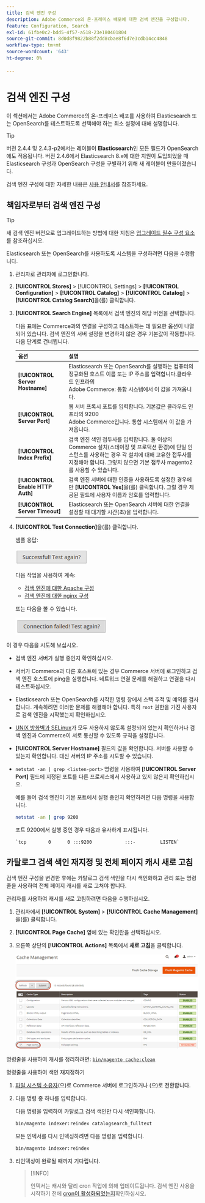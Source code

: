 ```yaml
---
title: 검색 엔진 구성
description: Adobe Commerce의 온-프레미스 배포에 대한 검색 엔진을 구성합니다.
feature: Configuration, Search
exl-id: 61fbe0c2-bdd5-4f57-a518-23e180401804
source-git-commit: 8d0d8f9822b88f2dd8cbae8f6d7e3cdb14cc4848
workflow-type: tm+mt
source-wordcount: '643'
ht-degree: 0%

---
```


# 검색 엔진 구성

이 섹션에서는 Adobe Commerce의 온-프레미스 배포를 사용하여 Elasticsearch 또는 OpenSearch를 테스트하도록 선택해야 하는 최소 설정에 대해 설명합니다.

>[!TIP]
>
>버전 2.4.4 및 2.4.3-p2에서는 레이블이 **Elasticsearch**인 모든 필드가 OpenSearch에도 적용됩니다.
>버전 2.4.6에서 Elasticsearch 8.x에 대한 지원이 도입되었을 때 Elasticsearch 구성과 OpenSearch 구성을 구별하기 위해 새 레이블이 만들어졌습니다.

검색 엔진 구성에 대한 자세한 내용은 [사용 안내서](https://experienceleague.adobe.com/docs/commerce-admin/catalog/catalog/search/search-configuration.html)를 참조하세요.

## 책임자로부터 검색 엔진 구성

>[!TIP]
>
>새 검색 엔진 버전으로 업그레이드하는 방법에 대한 지침은 [업그레이드 필수 구성 요소](../../upgrade/prepare/prerequisites.md)를 참조하십시오.

Elasticsearch 또는 OpenSearch를 사용하도록 시스템을 구성하려면 다음을 수행합니다.

1. 관리자로 관리자에 로그인합니다.
1. **[!UICONTROL Stores]** > [!UICONTROL Settings] > **[!UICONTROL Configuration]** > **[!UICONTROL Catalog]** > **[!UICONTROL Catalog]** > **[!UICONTROL Catalog Search]**&#x200B;을(를) 클릭합니다.
1. **[!UICONTROL Search Engine]** 목록에서 검색 엔진의 해당 버전을 선택합니다.

   다음 표에는 Commerce과의 연결을 구성하고 테스트하는 데 필요한 옵션이 나열되어 있습니다. 검색 엔진의 서버 설정을 변경하지 않은 경우 기본값이 작동합니다. 다음 단계로 건너뜁니다.

   | 옵션 | 설명 |
   |--- |--- |
   | **[!UICONTROL Server Hostname]** | Elasticsearch 또는 OpenSearch를 실행하는 컴퓨터의 정규화된 호스트 이름 또는 IP 주소를 입력합니다.클라우드 인프라의 <br>Adobe Commerce: 통합 시스템에서 이 값을 가져옵니다. |
   | **[!UICONTROL Server Port]** | 웹 서버 프록시 포트를 입력합니다. 기본값은 클라우드 인프라의 9200<br>Adobe Commerce입니다. 통합 시스템에서 이 값을 가져옵니다. |
   | **[!UICONTROL Index Prefix]** | 검색 엔진 색인 접두사를 입력합니다. 둘 이상의 Commerce 설치(스테이징 및 프로덕션 환경)에 단일 인스턴스를 사용하는 경우 각 설치에 대해 고유한 접두사를 지정해야 합니다. 그렇지 않으면 기본 접두사 magento2를 사용할 수 있습니다. |
   | **[!UICONTROL Enable HTTP Auth]** | 검색 엔진 서버에 대한 인증을 사용하도록 설정한 경우에만 **[!UICONTROL Yes]**&#x200B;을(를) 클릭합니다. 그럴 경우 제공된 필드에 사용자 이름과 암호를 입력합니다. |
   | **[!UICONTROL Server Timeout]** | Elasticsearch 또는 OpenSearch 서버에 대한 연결을 설정할 때 대기할 시간(초)을 입력합니다. |

1. **[!UICONTROL Test Connection]**&#x200B;을(를) 클릭합니다.

   샘플 응답:

   ![성공](../../assets/configuration/elastic_test-success.png)

   다음 작업을 사용하여 계속:

   - [검색 엔진에 대한 Apache 구성](../../installation/prerequisites/search-engine/configure-apache.md)
   - [검색 엔진에 대한 nginx 구성](../../installation/prerequisites/search-engine/configure-nginx.md)

   또는 다음을 볼 수 있습니다.

   ![실패](../../assets/configuration/elastic_test-fail.png)

이 경우 다음을 시도해 보십시오.

- 검색 엔진 서버가 실행 중인지 확인하십시오.
- 서버가 Commerce과 다른 호스트에 있는 경우 Commerce 서버에 로그인하고 검색 엔진 호스트에 ping을 실행합니다. 네트워크 연결 문제를 해결하고 연결을 다시 테스트하십시오.
- Elasticsearch 또는 OpenSearch를 시작한 명령 창에서 스택 추적 및 예외를 검사합니다. 계속하려면 이러한 문제를 해결해야 합니다. 특히 `root` 권한을 가진 사용자로 검색 엔진을 시작했는지 확인하십시오.
- [UNIX 방화벽과 SELinux](../../installation/prerequisites/search-engine/overview.md#firewall-and-selinux)가 모두 사용하지 않도록 설정되어 있는지 확인하거나 검색 엔진과 Commerce이 서로 통신할 수 있도록 규칙을 설정합니다.
- **[!UICONTROL Server Hostname]** 필드의 값을 확인합니다. 서버를 사용할 수 있는지 확인합니다. 대신 서버의 IP 주소를 시도할 수 있습니다.
- `netstat -an | grep <listen-port>` 명령을 사용하여 **[!UICONTROL Server Port]** 필드에 지정된 포트를 다른 프로세스에서 사용하고 있지 않은지 확인하십시오.

  예를 들어 검색 엔진이 기본 포트에서 실행 중인지 확인하려면 다음 명령을 사용합니다.

  ```bash
  netstat -an | grep 9200
  ```

  포트 9200에서 실행 중인 경우 다음과 유사하게 표시됩니다.

  ```terminal
  `tcp        0      0 :::9200            :::-         LISTEN`
  ```

## 카탈로그 검색 색인 재지정 및 전체 페이지 캐시 새로 고침

검색 엔진 구성을 변경한 후에는 카탈로그 검색 색인을 다시 색인화하고 관리 또는 명령줄을 사용하여 전체 페이지 캐시를 새로 고쳐야 합니다.

관리자를 사용하여 캐시를 새로 고침하려면 다음을 수행하십시오.

1. 관리자에서 **[!UICONTROL System]** > **[!UICONTROL Cache Management]**&#x200B;을(를) 클릭합니다.
1. **[!UICONTROL Page Cache]** 옆에 있는 확인란을 선택하십시오.
1. 오른쪽 상단의 **[!UICONTROL Actions]** 목록에서 **새로 고침**&#x200B;을 클릭합니다.

   ![캐시 관리](../../assets/configuration/refresh-cache.png)

명령줄을 사용하여 캐시를 정리하려면: [`bin/magento cache:clean`](../cli/manage-cache.md#clean-and-flush-cache-types)

명령줄을 사용하여 색인 재지정하기

1. [파일 시스템 소유자](../../installation/prerequisites/file-system/overview.md)(으)로 Commerce 서버에 로그인하거나 (으)로 전환합니다.
1. 다음 명령 중 하나를 입력합니다.

   다음 명령을 입력하여 카탈로그 검색 색인만 다시 색인화합니다.

   ```bash
   bin/magento indexer:reindex catalogsearch_fulltext
   ```

   모든 인덱서를 다시 인덱싱하려면 다음 명령을 입력합니다.

   ```bash
   bin/magento indexer:reindex
   ```

1. 리인덱싱이 완료될 때까지 기다립니다.

   >[!INFO]
   >
   >인덱서는 캐시와 달리 cron 작업에 의해 업데이트됩니다. 검색 엔진 사용을 시작하기 전에 [cron이 활성화되었는지](../cli/configure-cron-jobs.md)확인하십시오.
